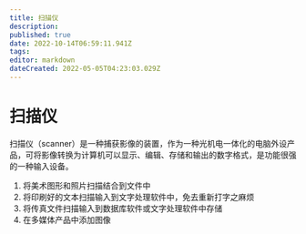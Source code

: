 ```yaml
---
title: 扫描仪
description: 
published: true
date: 2022-10-14T06:59:11.941Z
tags: 
editor: markdown
dateCreated: 2022-05-05T04:23:03.029Z
---
```


# 扫描仪
扫描仪（scanner）是一种捕获影像的装置，作为一种光机电一体化的电脑外设产品，可将影像转换为计算机可以显示、编辑、存储和输出的数字格式，是功能很强的一种输入设备。

1. 将美术图形和照片扫描结合到文件中
2. 将印刷好的文本扫描输入到文字处理软件中，免去重新打字之麻烦
3. 将传真文件扫描输入到数据库软件或文字处理软件中存储
4. 在多媒体产品中添加图像
